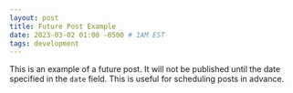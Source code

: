 ```yaml
---
layout: post
title: Future Post Example
date: 2023-03-02 01:00 -0500 # 1AM EST
tags: development
---
```


This is an example of a future post. It will not be published until the date specified in the `date` field. This is useful for scheduling posts in advance.
